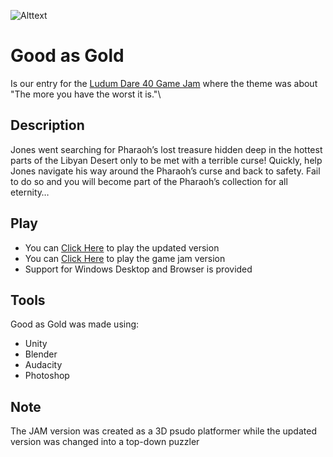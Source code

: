 ![Alttext](https://img.itch.zone/aW1hZ2UvMjQ2NTg0LzExNzgxNjMucG5n/347x500/PJxG3j.png "Good as Gold")

# Good as Gold
Is our entry for the [Ludum Dare 40 Game Jam](https://ldjam.com/events/ludum-dare/40/good-as-gold) where the theme was about "The more you have the worst it is."\

## Description
Jones went searching for Pharaoh’s lost treasure hidden deep in the hottest parts of the Libyan Desert only to be met with a terrible curse! Quickly, help Jones navigate his way around the Pharaoh’s curse and back to safety. Fail to do so and you will become part of the Pharaoh’s collection for all eternity…

## Play
- You can [Click Here](https://prodigalson.itch.io/good-as-gold-remake) to play the updated version
- You can [Click Here](https://prodigalson.itch.io/goodasgold) to play the game jam version
- Support for Windows Desktop and Browser is provided

## Tools
Good as Gold was made using:
- Unity
- Blender
- Audacity
- Photoshop

## Note
The JAM version was created as a 3D psudo platformer while the updated version was changed into a top-down puzzler

